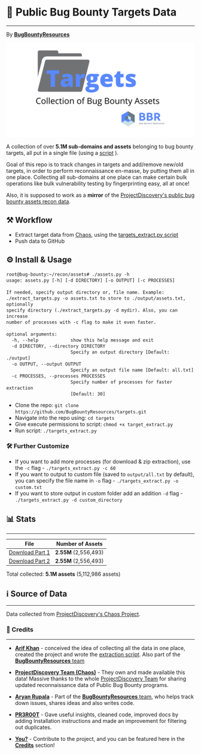 # 📂 Public Bug Bounty Targets Data
---
By [**BugBountyResources**](https://github.com/BugBountyResources)

![Logo](logo_bbr.png)

A collection of over **5.1M sub-domains and assets** belonging to bug bounty targets, all put in a single file (using a [script](https://github.com/BugBountyResources/targets/blob/main/targets_extract.py) ).

Goal of this repo is to track changes in targets and add/remove new/old targets, in order to perform reconnaissance en-masse, by putting them all in one place.
Collecting all sub-domains at one place can make certain bulk operations like bulk vulnerability testing by fingerprinting easy, all at once!

Also, it is supposed to work as a **mirror** of the [ProjectDiscovery's public bug bounty assets recon data](https://chaos.projectdiscovery.io).

## ⚒️ Workflow
  - Extract target data from [Chaos](https://chaos.projectdiscovery.io/), using the [targets_extract.py script](https://github.com/BugBountyResources/targets/blob/main/targets_extract.py)
  - Push data to GitHub

## ⚙️ Install & Usage
```
root@bug-bounty:~/recon/assets# ./assets.py -h
usage: assets.py [-h] [-d DIRECTORY] [-o OUTPUT] [-c PROCESSES]

If needed, specify output directory or, file name. Example:
./extract_targets.py -o assets.txt to store to ./output/assets.txt, optionally
specify directory (./extract_targets.py -d mydir). Also, you can increase
number of processes with -c flag to make it even faster.

optional arguments:
  -h, --help            show this help message and exit
  -d DIRECTORY, --directory DIRECTORY
                        Specify an output directory [Default: ./output]
  -o OUTPUT, --output OUTPUT
                        Specify an output file name [Default: all.txt]
  -c PROCESSES, --processes PROCESSES
                        Specify number of processes for faster extraction
                        [Default: 30]
  ```
  - Clone the repo: ```git clone https://github.com/BugBountyResources/targets.git```
  - Navigate into the repo using: ```cd targets```
  - Give execute permissions to script: ```chmod +x target_extract.py```
  - Run script: ```./targets_extract.py```
  
  ### 🛠️ Further Customize
  - If you want to add more processes (for download & zip extraction), use the `-c` flag - `./targets_extract.py -c 60`
  - If you want to output to custom file (saved to `output/all.txt` by default), you can specify the file name in `-o` flag - `./targets_extract.py -o custom.txt`
  - If you want to store output in custom folder add an addition `-d` flag - `./targets_extract.py -d custom_directory`

## 📊 Stats
---

| File                 | Number of Assets     |
|---------------------- | --------------------------|
| [Download Part 1](https://github.com/BugBountyResources/targets/raw/main/all_0.txt)       | **2.55M**  (2,556,493)             |
| [Download Part 2](https://github.com/BugBountyResources/targets/raw/main/all_1.txt)       | **2.55M**   (2,556,493)            |

Total collected: **5.1M assets** (5,112,986 assets)


## ℹ️ Source of Data
---
Data collected from [ProjectDiscovery's Chaos Project](https://chaos.projectdiscovery.io/).

### 🙌 Credits
---
  - [**Arif Khan**](https://twitter.com/payloadartist) - conceived the idea of collecting all the data in one place, created the project and wrote the [extraction script](https://github.com/BugBountyResources/targets/blob/main/targets_extract.py). Also part of the [**BugBountyResources** team](https://github.com/BugBountyResources)

  - [**ProjectDiscovery Team (Chaos)**](https://twitter.com/pdchaos) - They own and made available this data! Massive thanks to the whole [ProjectDiscovery Team](https://projectdiscovery.io) for sharing updated reconnaissance data of Public Bug Bounty programs. 
  
  - [**Aryan Rupala**](https://twitter.com/aryan_2808) - Part of the [**BugBountyResources** team](https://github.com/BugBountyResources), who helps track down issues, shares ideas and also writes code.
  
  - [**PR3R00T**](https://twitter.com/Pr3R00T) - Gave useful insights, cleaned code, improved docs by adding Installation instructions and made an improvement for filtering out duplicates.

  - [**You?**](https://github.com/BugBountyResources/targets/pulls) - Contribute to the project, and you can be featured here in the [**Credits**](https://github.com/BugBountyResources/targets/blob/main/README.md#-credits) section!
